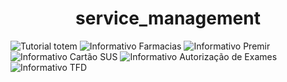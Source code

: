 <h1 align = "center">service_management</h1>

<p text-align = "center">

![Tutorial totem](https://user-images.githubusercontent.com/105741181/193836387-42145355-4c60-4c82-a6a7-f7a1d8edd913.png)
![Informativo Farmacias](https://user-images.githubusercontent.com/105741181/193836379-ff152008-590a-4b3d-b54d-06fcca0a039b.png)
![Informativo Premir](https://user-images.githubusercontent.com/105741181/193836383-120e757e-be89-4724-99ee-5d33d2ed5784.png)
![Informativo Cartão SUS](https://user-images.githubusercontent.com/105741181/193836375-ff0469a4-9165-4eb9-adb6-4640e72ef7f8.png)
![Informativo Autorização de Exames](https://user-images.githubusercontent.com/105741181/193836377-54816a45-8289-4ca4-900c-ec35ba1dc3e0.png)
![Informativo TFD](https://user-images.githubusercontent.com/105741181/193836366-68035c98-7633-45ae-a7df-751988c12709.png)

</p>


